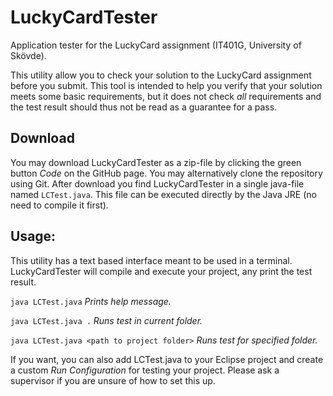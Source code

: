 <!--
SPDX-FileCopyrightText: 2022 Erik Billing <erik.billing@his.se>

SPDX-License-Identifier: GPL-3.0-or-later
-->

# LuckyCardTester
Application tester for the LuckyCard assignment (IT401G, University of Skövde).

This utility allow you to check your solution to the LuckyCard assignment before you submit. This tool is intended to help you verify that your solution meets some basic requirements, but it does not check _all_ requirements and the test result should thus not be read as a guarantee for a pass.

## Download
You may download LuckyCardTester as a zip-file by clicking the green button *Code* on the GitHub page. You may alternatively clone the repository using Git. After download you find LuckyCardTester in a single java-file named `LCTest.java`. This file can be executed directly by the Java JRE (no need to compile it first). 

## Usage: 
This utility has a text based interface meant to be used in a terminal. LuckyCardTester will compile and execute your project, any print the test result. 

`java LCTest.java`   _Prints help message._

`java LCTest.java .`   _Runs test in current folder._

`java LCTest.java <path to project folder>`   _Runs test for specified folder._

If you want, you can also add LCTest.java to your Eclipse project and create a custom *Run Configuration* for testing your project. Please ask a supervisor if you are unsure of how to set this up.  
 